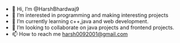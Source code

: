 - 👋 Hi, I’m @HarshBhardwaj9
- 👀 I’m interested in programming and making interesting projects
- 🌱 I’m currently learning c++,java and web development.
- 💞️ I’m looking to collaborate on java projects and frontend projects.
- 📫 How to reach me harsh0092001@gmail.com

<!---
HarshBhardwaj9/HarshBhardwaj9 is a ✨ special ✨ repository because its `README.md` (this file) appears on your GitHub profile.
You can click the Preview link to take a look at your changes.
--->
